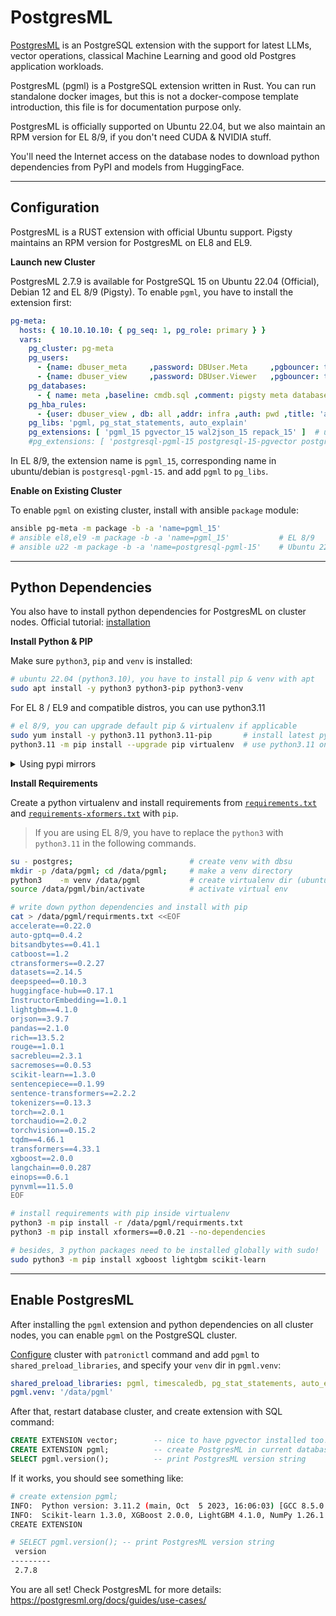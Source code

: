 # PostgresML

[PostgresML](https://postgresml.org/) is an PostgreSQL extension with the support for latest LLMs, vector operations, classical Machine Learning and good old Postgres application workloads.

PostgresML (pgml) is a PostgreSQL extension written in Rust. You can run standalone docker images, but this is not a docker-compose template introduction, this file is for documentation purpose only.

PostgresML is officially supported on Ubuntu 22.04, but we also maintain an RPM version for EL 8/9, if you don't need CUDA & NVIDIA stuff. 

You'll need the Internet access on the database nodes to download python dependencies from PyPI and models from HuggingFace.



-----------------------

## Configuration

PostgresML is a RUST extension with official Ubuntu support. Pigsty maintains an RPM version for PostgresML on EL8 and EL9.


**Launch new Cluster**

PostgresML  2.7.9 is available for PostgreSQL 15 on Ubuntu 22.04 (Official), Debian 12 and EL 8/9 (Pigsty). To enable `pgml`, you have to install the extension first:  

```yaml
pg-meta:
  hosts: { 10.10.10.10: { pg_seq: 1, pg_role: primary } }
  vars:
    pg_cluster: pg-meta
    pg_users:
      - {name: dbuser_meta     ,password: DBUser.Meta     ,pgbouncer: true ,roles: [dbrole_admin]    ,comment: pigsty admin user }
      - {name: dbuser_view     ,password: DBUser.Viewer   ,pgbouncer: true ,roles: [dbrole_readonly] ,comment: read-only viewer for meta database }
    pg_databases:
      - { name: meta ,baseline: cmdb.sql ,comment: pigsty meta database ,schemas: [pigsty] ,extensions: [{name: postgis, schema: public}, {name: timescaledb}]}
    pg_hba_rules:
      - {user: dbuser_view , db: all ,addr: infra ,auth: pwd ,title: 'allow grafana dashboard access cmdb from infra nodes'}
    pg_libs: 'pgml, pg_stat_statements, auto_explain'
    pg_extensions: [ 'pgml_15 pgvector_15 wal2json_15 repack_15' ]  # ubuntu
    #pg_extensions: [ 'postgresql-pgml-15 postgresql-15-pgvector postgresql-15-wal2json postgresql-15-repack' ]  # ubuntu
```

In EL 8/9, the extension name is `pgml_15`, corresponding name in ubuntu/debian is `postgresql-pgml-15`. and add `pgml` to `pg_libs`.


**Enable on Existing Cluster**

To enable `pgml` on existing cluster, install with ansible `package` module:

```bash
ansible pg-meta -m package -b -a 'name=pgml_15'
# ansible el8,el9 -m package -b -a 'name=pgml_15'           # EL 8/9
# ansible u22 -m package -b -a 'name=postgresql-pgml-15'    # Ubuntu 22.04 jammy
```



-----------------------

## Python Dependencies

You also have to install python dependencies for PostgresML on cluster nodes. Official tutorial: [installation](https://postgresml.org/docs/guides/developer-docs/installation)



**Install Python & PIP**

Make sure `python3`, `pip` and `venv` is installed:

```bash
# ubuntu 22.04 (python3.10), you have to install pip & venv with apt
sudo apt install -y python3 python3-pip python3-venv   
```

For EL 8 / EL9 and compatible distros, you can use python3.11 

```bash
# el 8/9, you can upgrade default pip & virtualenv if applicable
sudo yum install -y python3.11 python3.11-pip       # install latest python3.11
python3.11 -m pip install --upgrade pip virtualenv  # use python3.11 on el8 / el9
```

<details><summary>Using pypi mirrors</summary>

For mainland China user, consider using the tsinghua pypi [mirror](https://mirrors.tuna.tsinghua.edu.cn/help/pypi/).

```bash
pip config set global.index-url https://pypi.tuna.tsinghua.edu.cn/simple    # setup global mirror (recommended)
pip install -i https://pypi.tuna.tsinghua.edu.cn/simple some-package        # one-time install
```

</details>



**Install Requirements**

Create a python virtualenv and install requirements from [`requirements.txt`](https://github.com/postgresml/postgresml/blob/master/pgml-extension/requirements.txt) and [`requirements-xformers.txt`](https://github.com/postgresml/postgresml/blob/master/pgml-extension/requirements-xformers.txt) with `pip`.

> If you are using EL 8/9, you have to replace the `python3` with `python3.11` in the following commands.

```bash
su - postgres;                          # create venv with dbsu
mkdir -p /data/pgml; cd /data/pgml;     # make a venv directory
python3    -m venv /data/pgml           # create virtualenv dir (ubuntu 22.04)
source /data/pgml/bin/activate          # activate virtual env

# write down python dependencies and install with pip
cat > /data/pgml/requirments.txt <<EOF
accelerate==0.22.0
auto-gptq==0.4.2
bitsandbytes==0.41.1
catboost==1.2
ctransformers==0.2.27
datasets==2.14.5
deepspeed==0.10.3
huggingface-hub==0.17.1
InstructorEmbedding==1.0.1
lightgbm==4.1.0
orjson==3.9.7
pandas==2.1.0
rich==13.5.2
rouge==1.0.1
sacrebleu==2.3.1
sacremoses==0.0.53
scikit-learn==1.3.0
sentencepiece==0.1.99
sentence-transformers==2.2.2
tokenizers==0.13.3
torch==2.0.1
torchaudio==2.0.2
torchvision==0.15.2
tqdm==4.66.1
transformers==4.33.1
xgboost==2.0.0
langchain==0.0.287
einops==0.6.1
pynvml==11.5.0
EOF

# install requirements with pip inside virtualenv
python3 -m pip install -r /data/pgml/requirments.txt
python3 -m pip install xformers==0.0.21 --no-dependencies

# besides, 3 python packages need to be installed globally with sudo!
sudo python3 -m pip install xgboost lightgbm scikit-learn
```





-----------------------

## Enable PostgresML

After installing the `pgml` extension and python dependencies on all cluster nodes, you can enable `pgml` on the PostgreSQL cluster.

[Configure](https://pigsty.io/docs/pgsql/admin/#config-cluster) cluster with `patronictl` command and add `pgml` to `shared_preload_libraries`, and specify your `venv` dir in `pgml.venv`:

```yaml
shared_preload_libraries: pgml, timescaledb, pg_stat_statements, auto_explain
pgml.venv: '/data/pgml'
```

After that, restart database cluster, and create extension with SQL command:

```sql
CREATE EXTENSION vector;        -- nice to have pgvector installed too!
CREATE EXTENSION pgml;          -- create PostgresML in current database
SELECT pgml.version();          -- print PostgresML version string
```

If it works, you should see something like:

```bash
# create extension pgml;
INFO:  Python version: 3.11.2 (main, Oct  5 2023, 16:06:03) [GCC 8.5.0 20210514 (Red Hat 8.5.0-18)]
INFO:  Scikit-learn 1.3.0, XGBoost 2.0.0, LightGBM 4.1.0, NumPy 1.26.1
CREATE EXTENSION

# SELECT pgml.version(); -- print PostgresML version string
 version
---------
 2.7.8
```

You are all set! Check PostgresML for more details: https://postgresml.org/docs/guides/use-cases/
